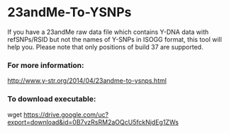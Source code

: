 23andMe-To-YSNPs
================

If you have a 23andMe raw data file which contains Y-DNA data with refSNPs/RSID but not the names of Y-SNPs in ISOGG format, this tool will help you. Please note that only positions of build 37 are supported.

### For more information:
http://www.y-str.org/2014/04/23andme-to-ysnps.html

### To download executable:
wget https://drive.google.com/uc?export=download&id=0B7vzRsRM2aOQcU5fckNjdEg1ZWs


